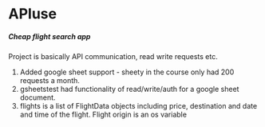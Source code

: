 # APIuse
<h5>Cheap flight search app</h5>

Project is basically API communication, read write requests etc.

1. Added google sheet support - sheety in the course only had 200 requests a month.
2. gsheetstest had functionality of read/write/auth for a google sheet document.
3. flights is a list of FlightData objects including price, destination and date and time of the flight. Flight origin is an os variable
